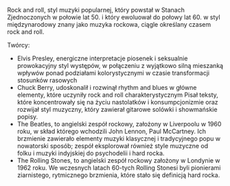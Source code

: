 Rock and roll, styl muzyki popularnej, który powstał w Stanach Zjednoczonych w połowie lat 50. i który ewoluował do połowy lat 60. w styl międzynarodowy znany jako muzyka rockowa, ciągle określany czasem rock and roll.

Twórcy:
- Elvis Presley, energiczne interpretacje piosenek i seksualnie prowokacyjny styl występów, w połączeniu z wyjątkowo silną mieszanką wpływów ponad podziałami kolorystycznymi w czasie transformacji stosunków rasowych
- Chuck Berry, udoskonalił i rozwinął rhythm and blues w główne elementy, które uczyniły rock and roll charakterystycznym
Pisał teksty, które koncentrowały się na życiu nastolatków i konsumpcjonizmie oraz rozwijał styl muzyczny, który zawierał gitarowe solówki i showmańskie popisy. 
- The Beatles, to angielski zespół rockowy, założony w Liverpoolu w 1960 roku, w skład którego wchodzili John Lennon, Paul McCartney. Ich brzmienie zawierało elementy muzyki klasycznej i tradycyjnego popu w nowatorski sposób; zespół eksplorował również style muzyczne od folku i muzyki indyjskiej do psychodelii i hard rocka. 
- The Rolling Stones, to angielski zespół rockowy założony w Londynie w 1962 roku. We wczesnych latach 60-tych Rolling Stonesi byli pionierami ziarnistego, rytmicznego brzmienia, które stało się definicją hard rocka. 
